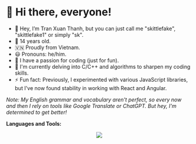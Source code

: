 # 👋 Hi there, everyone!
- 👋 Hey, I’m Tran Xuan Thanh, but you can just call me "skittlefake", "skittlefake1" or simply "sk".
- 🎂 14 years old.
- 🇻🇳 Proudly from Vietnam.
- 😃 Pronouns: he/him.
- 👀 I have a passion for coding (just for fun).
- 🌱 I'm currently delving into C/C++ and algorithms to sharpen my coding skills.
- ⚡ Fun fact: Previously, I experimented with various JavaScript libraries, but I've now found stability in working with React and Angular.

*Note: My English grammar and vocabulary aren't perfect, so every now and then I rely on tools like Google Translate or ChatGPT. But hey, I'm determined to get better!*

**Languages and Tools:**
<p align="center">
  <a href="https://skillicons.dev">
    <img src="https://skillicons.dev/icons?i=html,css,js,ts,c,cpp,python,sass,tailwindcss,nodejs,vite,vercel,react,nextjs,angular,git,github,vscode,visualstudio,vim,neovim,windows" />
  </a>
</p>

<!---
skittlefake1/skittlefake1 is a ✨ special ✨ repository because its `README.md` (this file) appears on your GitHub profile.
You can click the Preview link to take a look at your changes.
--->

